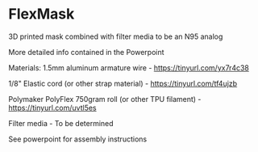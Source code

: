 # FlexMask
3D printed mask combined with filter media to be an N95 analog

More detailed info contained in the Powerpoint

Materials:
1.5mm aluminum armature wire - https://tinyurl.com/yx7r4c38

1/8" Elastic cord (or other strap material) - https://tinyurl.com/tf4ujzb

Polymaker PolyFlex 750gram roll (or other TPU filament) - https://tinyurl.com/uvtl5es

Filter media - To be determined

See powerpoint for assembly instructions
